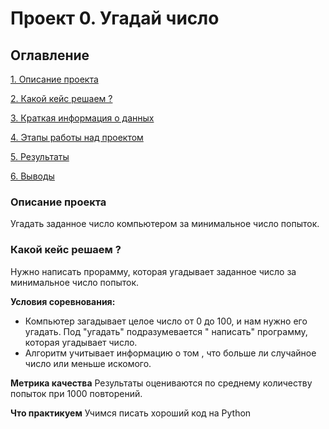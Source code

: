 # Проект 0. Угадай число

## Оглавление
[1. Описание проекта](https://github.com/olga-chist/olga-data_science/tree/main/project_0)

[2. Какой кейс решаем ?](https://github.com/olga-chist/olga-data_science/tree/main/project_0)

[3. Краткая информация о данных](https://github.com/olga-chist/olga-data_science/tree/main/project_0)

[4. Этапы работы над проектом](https://github.com/olga-chist/olga-data_science/tree/main/project_0)

[5. Результаты](https://github.com/olga-chist/olga-data_science/tree/main/project_0)

[6. Выводы](https://github.com/olga-chist/olga-data_science/tree/main/project_0)

### Описание проекта 
Угадать заданное число компьютером за минимальное число попыток.

### Какой кейс решаем ?
Нужно написать прорамму, которая угадывает заданное число  за минимальное число попыток.

**Условия соревнования:**
- Компьютер загадывает целое число от 0 до 100, и нам нужно его угадать. Под "угадать" подразумевается " написать" программу, которая угадывает число.
- Алгоритм учитывает информацию о том , что больше ли случайное число или меньше искомого.

**Метрика качества**
Результаты оцениваются по среднему количеству попыток при 1000 повторений.

**Что практикуем**
Учимся писать хороший код на Python



